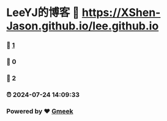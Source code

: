 # LeeYJ的博客 :link: https://XShen-Jason.github.io/lee.github.io 
### :page_facing_up: [1](https://XShen-Jason.github.io/lee.github.io/tag.html) 
### :speech_balloon: 0 
### :hibiscus: 2 
### :alarm_clock: 2024-07-24 14:09:33 
### Powered by :heart: [Gmeek](https://github.com/Meekdai/Gmeek)
